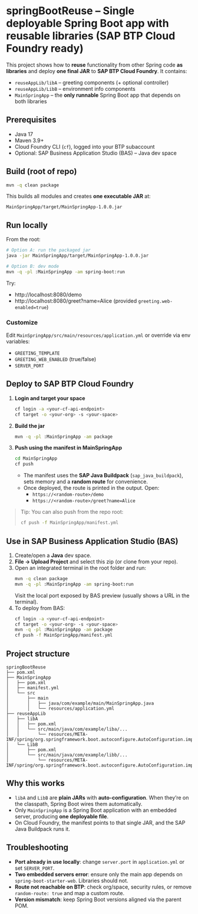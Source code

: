 # springBootReuse – Single deployable Spring Boot app with reusable libraries (SAP BTP Cloud Foundry ready)

This project shows how to **reuse** functionality from other Spring code **as libraries** and deploy **one final JAR** to **SAP BTP Cloud Foundry**.
It contains:
- `reuseAppLib/libA` – greeting components (+ optional controller)
- `reuseAppLib/LibB` – environment info components
- `MainSpringApp` – the **only runnable** Spring Boot app that depends on both libraries

## Prerequisites
- Java 17
- Maven 3.9+
- Cloud Foundry CLI (`cf`), logged into your BTP subaccount
- Optional: SAP Business Application Studio (BAS) – Java dev space

## Build (root of repo)
```bash
mvn -q clean package
```
This builds all modules and creates **one executable JAR** at:
```
MainSpringApp/target/MainSpringApp-1.0.0.jar
```

## Run locally
From the root:
```bash
# Option A: run the packaged jar
java -jar MainSpringApp/target/MainSpringApp-1.0.0.jar

# Option B: dev mode
mvn -q -pl :MainSpringApp -am spring-boot:run
```
Try:
- http://localhost:8080/demo
- http://localhost:8080/greet?name=Alice  (provided `greeting.web-enabled=true`)

### Customize
Edit `MainSpringApp/src/main/resources/application.yml` or override via env variables:
- `GREETING_TEMPLATE`
- `GREETING_WEB_ENABLED` (true/false)
- `SERVER_PORT`

## Deploy to SAP BTP Cloud Foundry
1. **Login and target your space**
   ```bash
   cf login -a <your-cf-api-endpoint>
   cf target -o <your-org> -s <your-space>
   ```
2. **Build the jar**
   ```bash
   mvn -q -pl :MainSpringApp -am package
   ```
3. **Push using the manifest in MainSpringApp**
   ```bash
   cd MainSpringApp
   cf push
   ```
   - The manifest uses the **SAP Java Buildpack** (`sap_java_buildpack`), sets memory and a **random route** for convenience.
   - Once deployed, the route is printed in the output. Open:
     - `https://<random-route>/demo`
     - `https://<random-route>/greet?name=Alice`

> Tip: You can also push from the repo root:
> ```bash
> cf push -f MainSpringApp/manifest.yml
> ```

## Use in SAP Business Application Studio (BAS)
1. Create/open a **Java** dev space.
2. **File → Upload Project** and select this zip (or clone from your repo).
3. Open an integrated terminal in the root folder and run:
   ```bash
   mvn -q clean package
   mvn -q -pl :MainSpringApp -am spring-boot:run
   ```
   Visit the local port exposed by BAS preview (usually shows a URL in the terminal).
4. To deploy from BAS:
   ```bash
   cf login -a <your-cf-api-endpoint>
   cf target -o <your-org> -s <your-space>
   mvn -q -pl :MainSpringApp -am package
   cf push -f MainSpringApp/manifest.yml
   ```

## Project structure
```
springBootReuse
├── pom.xml
├── MainSpringApp
│   ├── pom.xml
│   ├── manifest.yml
│   └── src
│       ├── main
│       │   ├── java/com/example/main/MainSpringApp.java
│       │   └── resources/application.yml
├── reuseAppLib
│   ├── libA
│   │   ├── pom.xml
│   │   └── src/main/java/com/example/liba/...
│   │       └── resources/META-INF/spring/org.springframework.boot.autoconfigure.AutoConfiguration.imports
│   └── LibB
│       ├── pom.xml
│       └── src/main/java/com/example/libb/...
│           └── resources/META-INF/spring/org.springframework.boot.autoconfigure.AutoConfiguration.imports
```

## Why this works
- `libA` and `LibB` are **plain JARs** with **auto-configuration**. When they’re on the classpath, Spring Boot wires them automatically.
- Only `MainSpringApp` is a Spring Boot application with an embedded server, producing **one deployable file**.
- On Cloud Foundry, the manifest points to that single JAR, and the SAP Java Buildpack runs it.

## Troubleshooting
- **Port already in use locally**: change `server.port` in `application.yml` or set `SERVER_PORT`.
- **Two embedded servers error**: ensure only the main app depends on `spring-boot-starter-web`. Libraries should not.
- **Route not reachable on BTP**: check org/space, security rules, or remove `random-route: true` and map a custom route.
- **Version mismatch**: keep Spring Boot versions aligned via the parent POM.
